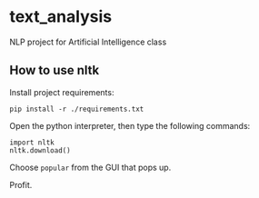 # text_analysis
NLP project for Artificial Intelligence class

## How to use nltk

Install project requirements:

```
pip install -r ./requirements.txt
```

Open the python interpreter, then type the following commands:

```
import nltk
nltk.download()        
```

Choose `popular` from the GUI that pops up.

Profit.
